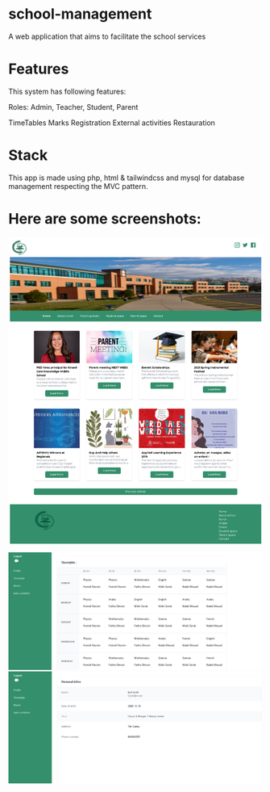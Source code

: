 # school-management

A web application that aims to facilitate the school services

# Features
This system has following features:

Roles:  Admin, Teacher, Student, Parent

TimeTables
Marks
Registration
External activities
Restauration


# Stack 
This app is made using php, html & tailwindcss and mysql for database management respecting the MVC pattern. 

# Here are some screenshots:
![alt home-page](/home_page_tdw.png)

![alt student-profile](/student_profile.png)
![alt student-timetable](/student_profile1.png)

